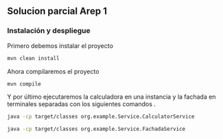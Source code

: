 ## Solucion parcial Arep 1
### Instalación y despliegue
Primero debemos instalar el proyecto
```bash
mvn clean install
```
Ahora compilaremos el proyecto
```bash
mvn compile
```
Y por último ejecutaremos la calculadora en una instancia y la fachada en terminales separadas con los siguientes comandos .
```bash
java -cp target/classes org.example.Service.CalculatorService
```
```bash
java -cp target/classes org.example.Service.FachadaService
```

